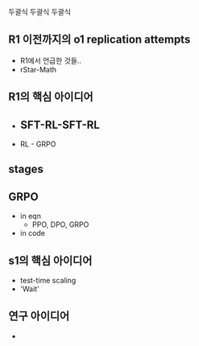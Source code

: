 두괄식 두괄식 두괄식

## R1 이전까지의 o1 replication attempts
- R1에서 언급한 것들..
- rStar-Math

## R1의 핵심 아이디어
- SFT-RL-SFT-RL
  - 
- RL - GRPO

## stages

## GRPO
- in eqn
  - PPO, DPO, GRPO
- in code

## s1의 핵심 아이디어
- test-time scaling
- 'Wait'

## 연구 아이디어
- 

